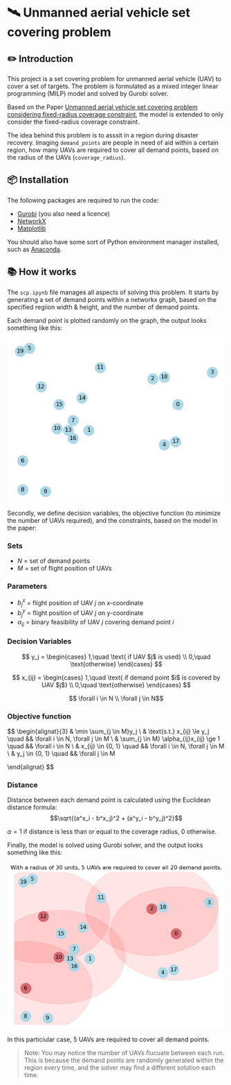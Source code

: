 # 🛰️ Unmanned aerial vehicle set covering problem

## ✏️ Introduction

This project is a set covering problem for unmanned aerial vehicle (UAV) to cover a set of targets. The problem is formulated as a mixed integer linear programming (MILP) model and solved by Gurobi solver.

Based on the Paper [Unmanned aerial vehicle set covering problem considering fixed-radius coverage constraint](https://www.researchgate.net/publication/339793999_Unmanned_Aerial_Vehicle_Set_Covering_Problem_Considering_Fixed-Radius_Coverage_Constraint), the model is extended to only consider the fixed-radius coverage constraint.

The idea behind this problem is to asssit in a region during disaster recovery. Imaging `demand_points` are people in need of aid within a certain region, how many UAVs are required to cover all demand points, based on the radius of the UAVs (`coverage_radius`).

## 📦 Installation

The following packages are required to run the code:

- [Gurobi](https://www.gurobi.com/) (you also need a licence)
- [NetworkX](https://networkx.org/)
- [Matplotlib](https://matplotlib.org/)

You should also have some sort of Python environment manager installed, such as [Anaconda](https://www.anaconda.com/).

## 📚 How it works

The `scp.ipynb` file manages all aspects of solving this problem. It starts by generating a set of demand points within a networkx graph, based on the specified regiion width & height, and the number of demand points.

Each demand point is plotted randomly on the graph, the output looks something like this:

![Output before optimization](./output-1.png)

Secondly, we define decision variables, the objective function (to minimize the number of UAVs required), and the constraints, based on the model in the paper:

### Sets

- $N$ = set of demand points
- $M$ = set of flight position of UAVs

### Parameters

- $b^x_j$ = flight position of UAV $j$ on x-coordinate
- $b^y_j$ = flight position of UAV $j$ on y-coordinate
- $\alpha_{ij}$ = binary feasibility of UAV $j$ covering demand point $i$

### Decision Variables

$$
y_j =
\begin{cases}
1,\quad \text{ if UAV $j$ is used} \\
0,\quad \text{otherwise}
\end{cases}
$$

$$
x_{ij} =
\begin{cases}
1,\quad \text{ if demand point $i$ is covered by UAV $j$} \\
0,\quad \text{otherwise}
\end{cases}
$$

$$ \forall i \in N \\ \forall j \in N$$

### Objective function

$$
\begin{alignat}{3}
& \min \sum_{j \in M}y_j \\
& \text{s.t.} x_{ij} \le y_j \quad && \forall i \in N, \forall j \in M \\
& \sum_{j \in M} \alpha_{ij}x_{ij} \ge 1 \quad && \forall i \in N \\
& x_{ij} \in \{0, 1\} \quad && \forall i \in N, \forall j \in M \\
& y_j \in \{0, 1\} \quad && \forall j \in M

\end{alignat}
$$

### Distance

Distance between each demand point is calculated using the Euclidean distance formula: $$\sqrt{(a^x_i - b^x_j)^2 + (a^y_i - b^y_j)^2}$$

$\alpha = 1$ if distance is less than or equal to the coverage radius, $0$ otherwise.

Finally, the model is solved using Gurobi solver, and the output looks something like this:

![Output after optimization](./output-2.png)

In this particiular case, 5 UAVs are required to cover all demand points.

> Note: You may notice the number of UAVs flucuate between each run. This is because the demand points are randomly generated within the region every time, and the solver may find a different solution each time.

